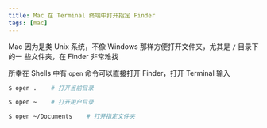 ```yaml
---
title: Mac 在 Terminal 终端中打开指定 Finder
tags: [mac]
---
```


Mac 因为是类 Unix 系统，不像 Windows 那样方便打开文件夹，尤其是 `/` 目录下的一
些文件夹，在 Finder 非常难找
<!-- more -->
所幸在 Shells 中有 `open` 命令可以直接打开 Finder，打开 Terminal 输入
```bash
$ open .    # 打开当前目录
```
```bash
$ open ~    # 打开用户目录
```
```bash
$ open ~/Documents    # 打开指定文件夹
```
